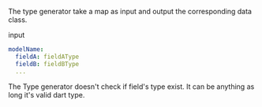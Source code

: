 The type generator take a map as input and output the corresponding data class.

input
```yaml
modelName:
  fieldA: fieldAType
  fieldB: fieldBType
  ...
```

The Type generator doesn't check if field's type exist. It can be anything as long it's valid dart type.